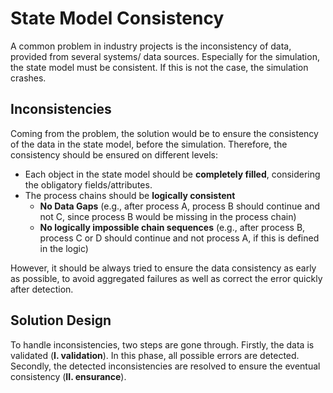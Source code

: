 # State Model Consistency

A common problem in industry projects is the inconsistency of data, provided from several systems/ data sources.
Especially for the simulation, the state model must be consistent. 
If this is not the case, the simulation crashes.

## Inconsistencies

Coming from the problem, the solution would be to ensure the consistency of the data in the state model, 
before the simulation.
Therefore, the consistency should be ensured on different levels:
- Each object in the state model should be **completely filled**, considering the obligatory fields/attributes.
- The process chains should be **logically consistent**
    - **No Data Gaps** (e.g., after process A, process B should continue and not C, 
        since process B would be missing in the process chain)
    - **No logically impossible chain sequences** 
        (e.g., after process B, process C or D should continue and not process A, if this is defined in the logic)

However, it should be always tried to ensure the data consistency as early as possible, 
to avoid aggregated failures as well as correct the error quickly after detection.

## Solution Design

To handle inconsistencies, two steps are gone through.
Firstly, the data is validated (**I. validation**). In this phase, all possible errors are detected.
Secondly, the detected inconsistencies are resolved to ensure the eventual consistency (**II. ensurance**).
